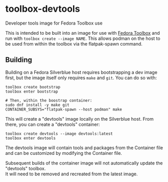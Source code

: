 # toolbox-devtools
Developer tools image for Fedora Toolbox use

This is intended to be built into an image for use with [Fedora Toolbox](https://docs.fedoraproject.org/en-US/fedora-silverblue/toolbox/) and run with `toolbox create --image NAME`. This allows podman on the host to be used from within the toolbox via the flatpak-spawn command.

## Building

Building on a Fedora Silverblue host requires bootstrapping a dev image first, but the image itself only requires `make` and `git`.  You can do so with:

```shell
toolbox create bootstrap
toolbox enter bootstrap

# Then, within the boostrap container:
sudo dnf install -y make git
CONTAINER_SUBSYS="flatpak-spawn --host podman" make
```

This will create a "devtools" image locally on the Silverblue host.  From there, you can create a "devtools" container:

```shell
toolbox create devtools --image devtools:latest
toolbox enter devtools
```

The devtools image will contain tools and packages from the Container file and can be customized by modifying the Container file.

Subsequent builds of the container image will not automatically update the "devtools" toolbox.  
It will need to be removed and recreated from the latest image.
